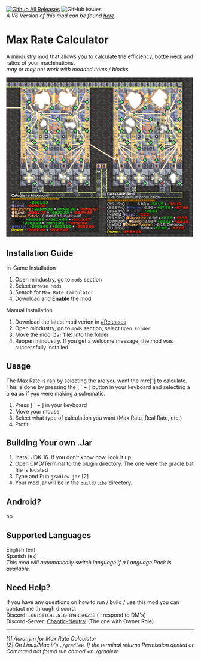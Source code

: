 [![Github All Releases](https://img.shields.io/github/downloads/L0615T1C5-216AC-9437/MaxRateCalculator/total.svg)]()
![GitHub issues](https://img.shields.io/github/issues/L0615T1C5-216AC-9437/MaxRateCalculator)  
*A V6 Version of this mod can be found [here](https://github.com/L0615T1C5-216AC-9437/MaxRateCalculatorV6).*

# Max Rate Calculator
A mindustry mod that allows you to calculate the efficiency, bottle neck and ratios of your machinations.  
*may or may not work with modded items / blocks*

<img src="docs/exampleImage.png" alt="MaxRatio" width="499"/>

## Installation Guide

In-Game Installation
1. Open mindustry, go to `mods` section
2. Select `Browse Mods`
3. Search for `Max Rate Calculator`
4. Download and **Enable** the mod

Manual Installation  
1. Download the latest mod verion in [#Releases](https://github.com/L0615T1C5-216AC-9437/MaxRateCalculator/releases).
2. Open mindustry, go to `mods` section, select `Open Folder`
3. Move the mod (`Jar` file) into the folder
4. Reopen mindustry.
   If you get a welcome message, the mod was successfully installed

## Usage
The Max Rate is ran by selecting the are you want the mrc[1] to calculate. This is done by pressing the \[ ` ~ ] button in your keyboard and selecting a area as if you were making a schematic.
1. Press \[ ` ~ ] in your keyboard
2. Move your mouse
3. Select what type of calculation you want (Max Rate, Real Rate, etc.)
4. Profit.

## Building Your own .Jar

1. Install JDK 16. If you don't know how, look it up.
2. Open CMD/Terminal to the plugin directory. The one were the gradle.bat file is located
3. Type and Run `gradlew jar` [2].
4. Your mod jar will be in the `build/libs` directory.

## Android?
no.

## Supported Languages
English (en)  
Spanish (es)  
*This mod will automatically switch language if a Language Pack is available.*

## Need Help?
If you have any questions on how to run / build / use this mod you can contact me through discord.  
Discord: `L0615T1C4L.N16HTM4R3#6238` ( I respond to DM's)  
Discord-Server: [Chaotic-Neutral](http://cn-discord.ddns.net) (The one with Owner Role)  

--- 
*[1]* *Acronym for Max Rate Calculator*  
*[2]* *On Linux/Mac it's `./gradlew`, If the terminal returns Permission denied or Command not found run chmod +x ./gradlew*
